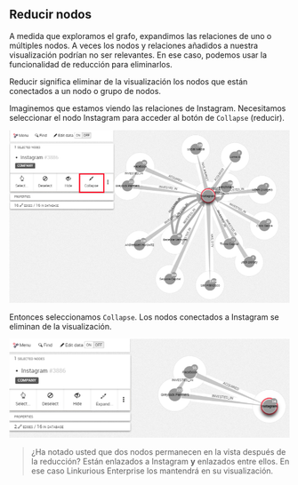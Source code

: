 ## Reducir nodos

A medida que exploramos el grafo, expandimos las relaciones de uno o múltiples nodos. A veces los nodos y relaciones añadidos a nuestra visualización podrían no ser relevantes. En ese caso, podemos usar la funcionalidad de reducción para eliminarlos.

Reducir significa eliminar de la visualización los nodos que están conectados a un nodo o grupo de nodos.

Imaginemos que estamos viendo las relaciones de Instagram.
Necesitamos seleccionar el nodo Instagram para acceder al botón de ```Collapse``` (reducir).

![](../../en/manipulate/NodetoC.png)

Entonces seleccionamos ```Collapse```. Los nodos conectados a Instagram se eliminan de la visualización.

![](../../en/manipulate/Collapsed.png)

> ¿Ha notado usted que dos nodos permanecen en la vista después de la reducción? Están enlazados a Instagram **y** enlazados entre ellos. En ese caso Linkurious Enterprise los mantendrá en su visualización.
